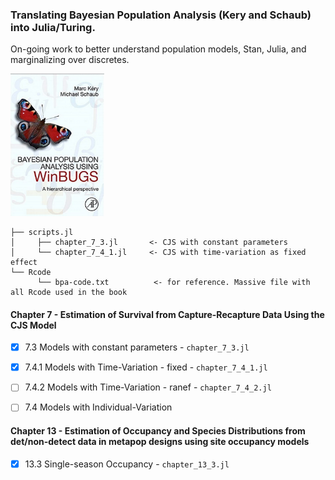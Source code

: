 ### Translating Bayesian Population Analysis (Kery and Schaub) into Julia/Turing.
On-going work to better understand population models, Stan, Julia, and marginalizing over discretes.

<p float="center">
  <img src="figures/BPA.png" width="150" />
</p>


```
├── scripts.jl 
│     ├── chapter_7_3.jl       <- CJS with constant parameters
│     └── chapter_7_4_1.jl     <- CJS with time-variation as fixed effect
└── Rcode
      └── bpa-code.txt          <- for reference. Massive file with all Rcode used in the book

```

#### Chapter 7 - Estimation of Survival from Capture-Recapture Data Using the CJS Model
- [x] 7.3 Models with constant parameters      - ```chapter_7_3.jl```
- [x] 7.4.1 Models with Time-Variation - fixed - ```chapter_7_4_1.jl```
- [ ] 7.4.2 Models with Time-Variation - ranef - ```chapter_7_4_2.jl```
- [ ] 7.4 Models with Individual-Variation


#### Chapter 13 - Estimation of Occupancy and Species Distributions from det/non-detect data in metapop designs using site occupancy models

- [x] 13.3 Single-season Occupancy  - ```chapter_13_3.jl```


